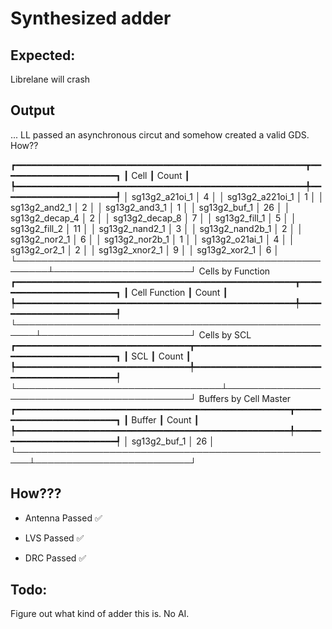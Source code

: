 # Synthesized adder

## Expected:

Librelane will crash

## Output

... LL passed an asynchronous circut and somehow created a valid GDS. How??


┏━━━━━━━━━━━━━━━━━━━━━━━━━━━━━━━━━━━━━━━━━━━━━━━━━━━━━━━┳━━━━━━━━━━━━━━━━━━━━━━┓
┃ Cell                                                  ┃ Count                ┃
┡━━━━━━━━━━━━━━━━━━━━━━━━━━━━━━━━━━━━━━━━━━━━━━━━━━━━━━━╇━━━━━━━━━━━━━━━━━━━━━━┩
│ sg13g2_a21oi_1                                        │ 4                    │
│ sg13g2_a221oi_1                                       │ 1                    │
│ sg13g2_and2_1                                         │ 2                    │
│ sg13g2_and3_1                                         │ 1                    │
│ sg13g2_buf_1                                          │ 26                   │
│ sg13g2_decap_4                                        │ 2                    │
│ sg13g2_decap_8                                        │ 7                    │
│ sg13g2_fill_1                                         │ 5                    │
│ sg13g2_fill_2                                         │ 11                   │
│ sg13g2_nand2_1                                        │ 3                    │
│ sg13g2_nand2b_1                                       │ 2                    │
│ sg13g2_nor2_1                                         │ 6                    │
│ sg13g2_nor2b_1                                        │ 1                    │
│ sg13g2_o21ai_1                                        │ 4                    │
│ sg13g2_or2_1                                          │ 2                    │
│ sg13g2_xnor2_1                                        │ 9                    │
│ sg13g2_xor2_1                                         │ 6                    │
└───────────────────────────────────────────────────────┴──────────────────────┘
Cells by Function
┏━━━━━━━━━━━━━━━━━━━━━━━━━━━━━━━━━━━━━━━━━━━━━━━━━━━━━┳━━━━━━━━━━━━━━━━━━━━━━━━┓
┃ Cell Function                                       ┃ Count                  ┃
┡━━━━━━━━━━━━━━━━━━━━━━━━━━━━━━━━━━━━━━━━━━━━━━━━━━━━━╇━━━━━━━━━━━━━━━━━━━━━━━━┩
└─────────────────────────────────────────────────────┴────────────────────────┘
Cells by SCL
┏━━━━━━━━━━━━━━━━━━━━━━━━━━━━━━━━━┳━━━━━━━━━━━━━━━━━━━━━━━━━━━━━━━━━━━━━━━━━━━━┓
┃ SCL                             ┃ Count                                      ┃
┡━━━━━━━━━━━━━━━━━━━━━━━━━━━━━━━━━╇━━━━━━━━━━━━━━━━━━━━━━━━━━━━━━━━━━━━━━━━━━━━┩
└─────────────────────────────────┴────────────────────────────────────────────┘
Buffers by Cell Master
┏━━━━━━━━━━━━━━━━━━━━━━━━━━━━━━━━━━━━━━━━━━━━━━━━━━━━┳━━━━━━━━━━━━━━━━━━━━━━━━━┓
┃ Buffer                                             ┃ Count                   ┃
┡━━━━━━━━━━━━━━━━━━━━━━━━━━━━━━━━━━━━━━━━━━━━━━━━━━━━╇━━━━━━━━━━━━━━━━━━━━━━━━━┩
│ sg13g2_buf_1                                       │ 26                      │
└────────────────────────────────────────────────────┴─────────────────────────┘

## How???

* Antenna
Passed ✅

* LVS
Passed ✅

* DRC
Passed ✅


## Todo:

Figure out what kind of adder this is. No AI.
